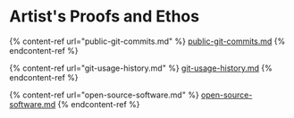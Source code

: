 # Artist's Proofs and Ethos

{% content-ref url="public-git-commits.md" %}
[public-git-commits.md](public-git-commits.md)
{% endcontent-ref %}

{% content-ref url="git-usage-history.md" %}
[git-usage-history.md](git-usage-history.md)
{% endcontent-ref %}

{% content-ref url="open-source-software.md" %}
[open-source-software.md](open-source-software.md)
{% endcontent-ref %}
